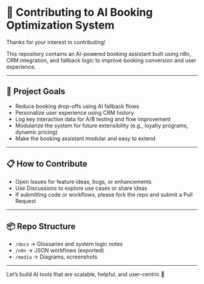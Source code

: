 # 🧠 Contributing to AI Booking Optimization System

Thanks for your interest in contributing!

This repository contains an AI-powered booking assistant built using n8n, CRM integration, and fallback logic to improve booking conversion and user experience.

---

## 🎯 Project Goals

- Reduce booking drop-offs using AI fallback flows
- Personalize user experience using CRM history
- Log key interaction data for A/B testing and flow improvement
- Modularize the system for future extensibility (e.g., loyalty programs, dynamic pricing)
- Make the booking assistant modular and easy to extend

---

## 📋 How to Contribute

- Open Issues for feature ideas, bugs, or enhancements
- Use Discussions to explore use cases or share ideas
- If submitting code or workflows, please fork the repo and submit a Pull Request

---

## 📦 Repo Structure

- `/docs` → Glossaries and system logic notes
- `/n8n` → JSON workflows (exported)
- `/media` → Diagrams, screenshots

---

Let’s build AI tools that are scalable, helpful, and user-centric 🚀
